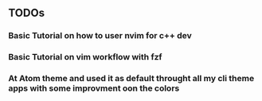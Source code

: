 ## TODOs

### Basic Tutorial on how to user nvim for c++ dev

### Basic Tutorial on vim workflow with fzf

### At Atom theme and used it as default throught all my cli theme apps with some improvment oon the colors
